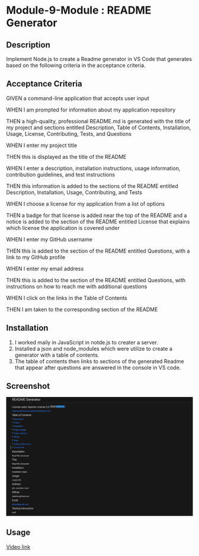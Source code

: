 # Module-9-Module : README Generator

## Description

Implement Node.js to create a Readme generator in VS Code that generates based on the following criteria in the acceptance criteria.


## Acceptance Criteria
GIVEN a command-line application that accepts user input

WHEN I am prompted for information about my application repository

THEN a high-quality, professional README.md is generated with the title of my project and sections entitled Description, Table of Contents, Installation, Usage, License, Contributing, Tests, and Questions

WHEN I enter my project title

THEN this is displayed as the title of the README

WHEN I enter a description, installation instructions, usage information, contribution guidelines, and test instructions

THEN this information is added to the sections of the README entitled Description, Installation, Usage, Contributing, and Tests

WHEN I choose a license for my application from a list of options

THEN a badge for that license is added near the top of the README and a notice is added to the section of the README entitled License that explains which license the application is covered under

WHEN I enter my GitHub username

THEN this is added to the section of the README entitled Questions, with a link to my GitHub profile

WHEN I enter my email address

THEN this is added to the section of the README entitled Questions, with instructions on how to reach me with additional questions

WHEN I click on the links in the Table of Contents

THEN I am taken to the corresponding section of the README


## Installation

1. I worked maily in JavaScript in notde.js to creater a server.
2. Installed a json and node_modules which were utilize to create a generator with a table of contents.
3. The table of contents then links to sections of the generated Readme that appear after questions are answered in the console in VS code.

## Screenshot


![screenshot-of-website-image](./Screenshot%202023-02-02%20at%2011.18.43%20PM.png)


## Usage

 [Video link](https://watch.screencastify.com/v/BYyi7uhlBfmk9QpZ6Nkl)
